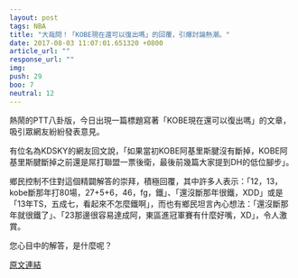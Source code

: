 ```yaml
---
layout: post
tags: NBA
title: "大哉問！「KOBE現在還可以復出嗎」的回覆，引爆討論熱潮。"
date: 2017-08-03 11:07:01.651320 +0800
article_url: ""
response_url: ""
img: 
push: 29
boo: 7
neutral: 12
---
```


熱鬧的PTT八卦版，今日出現一篇標題寫著「KOBE現在還可以復出嗎」的文章，吸引眾網友紛紛發表意見。

有位名為KDSKY的網友回文說，「如果當初KOBE阿基里斯腱沒有斷掉，KOBE阿基里斯腱斷掉之前還是屌打聯盟一票後衛，最後前幾篇大家提到DH的低位腳步」。

鄉民控制不住對這個精闢解答的崇拜，積極回覆，其中許多人表示：「12，13，kobe斷那年打80場，27+5+6，46，fg，鐵」、「還沒斷那年很鐵，XDD」或是「13年TS，五成七，看起來不怎麼鐵啊」，而也有鄉民坦言內心想法：「還沒斷那年就很鐵了」、「23那邊很容易達成阿，東區進冠軍賽有什麼好嘴，XD」，令人激賞。

您心目中的解答，是什麼呢？

<a href = "https://www.ptt.cc/bbs/NBA/M.1501331671.A.49A.html">原文連結</a>

